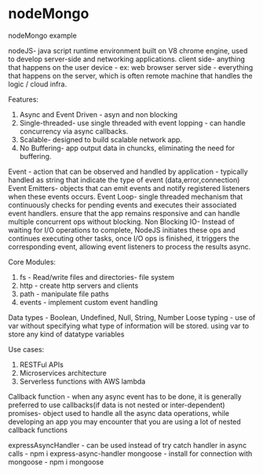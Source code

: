 # nodeMongo
nodeMongo example

nodeJS- java script runtime environment built on V8 chrome engine, used to develop server-side and networking applications.
client side- anything that happens on the user device - ex: web browser
server side - everything that happens on the server, which is often remote machine that handles the logic / cloud infra.

Features:
1. Async and Event Driven - asyn and non blocking
2. Single-threaded- use single threaded with event lopping - can handle concurrency via async callbacks.
3. Scalable- designed to build scalable network app.
4. No Buffering- app output data in chuncks, eliminating the need for buffering.

Event - action that can be observed and handled by application - typically handled as string that indicate the type of event (data,error,connection)
Event Emitters- objects that can emit events and notify registered listeners when these events occurs.
Event Loop- single threaded mechanism that continuously checks for pending events and executes their associated event handlers. ensure that the app remains responsive and can handle multiple concurrent ops without blocking.
Non Blocking IO- Instead of waiting for I/O operations to complete, NodeJS initiates these ops and continues executing other tasks, once I/O ops is finished, it triggers the corresponding event, allowing event listeners to process the results async.

Core Modules:
1. fs - Read/write files and directories- file system
2. http - create http servers and clients
3. path - manipulate file paths
4. events - implement custom event handling

Data types - Boolean, Undefined, Null, String, Number
Loose typing - use of var without specifying what type of information will be stored. using var to store any kind of datatype variables

Use cases:
1. RESTFul APIs
2. Microservices architecture
3. Serverless functions with AWS lambda

Callback function - when any async event has to be done, it is generally preferred to use callbacks(if data is not nested or inter-dependent)
promises- object used to handle all the async data operations, while developing an app you may encounter that you are using a lot of nested callback functions


expressAsyncHandler - can be used instead of try catch handler in async calls -  npm i express-async-handler
mongoose - install for connection with mongoose - npm i mongoose

